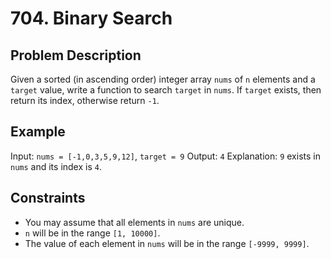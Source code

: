 # 704. Binary Search

## Problem Description

Given a sorted (in ascending order) integer array `nums` of `n` elements and a `target` value, write a function to search `target` in `nums`. If `target` exists, then return its index, otherwise return `-1`.

## Example

Input: `nums = [-1,0,3,5,9,12]`, `target = 9`
Output: `4`
Explanation: `9` exists in `nums` and its index is `4`.

## Constraints

- You may assume that all elements in `nums` are unique.
- `n` will be in the range `[1, 10000]`.
- The value of each element in `nums` will be in the range `[-9999, 9999]`.
